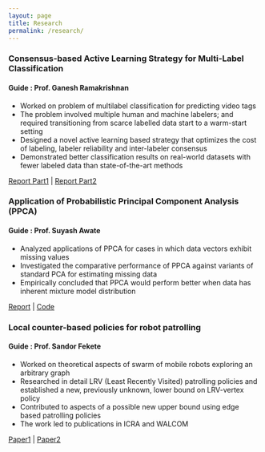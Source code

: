 ```yaml
---
layout: page
title: Research
permalink: /research/
---
```



### Consensus-based Active Learning Strategy for Multi-Label Classification
#### Guide : Prof. Ganesh Ramakrishnan
* Worked on problem of multilabel classification for predicting video tags
* The problem involved multiple human and machine labelers; and required transitioning from scarce labelled data start to a warm-start setting
* Designed a novel active learning based strategy that optimizes the cost of labeling, labeler reliability and inter-labeler consensus
* Demonstrated better classification results on real-world datasets with fewer labeled data than state-of-the-art methods 

[Report Part1](https://adityakumarakash.github.io/btp/btp_part1_report.pdf) | [Report Part2](https://adityakumarakash.github.io/btp/btp_part2_report.pdf)


### Application of Probabilistic Principal Component Analysis (PPCA)
#### Guide : Prof. Suyash Awate
* Analyzed applications of PPCA for cases in which data vectors exhibit missing values
* Investigated the comparative performance of PPCA against variants of standard PCA for estimating missing data
* Empirically concluded that PPCA would perform better when data has inherent mixture model distribution 

[Report](https://adityakumarakash.github.io/rnd/RndReport.pdf) | [Code](https://github.com/adityakumarakash/RnD)

### Local counter-based policies for robot patrolling
#### Guide : Prof. Sandor Fekete
* Worked on theoretical aspects of swarm of mobile robots exploring an arbitrary graph
* Researched in detail LRV (Least Recently Visited) patrolling policies and established a new, previously unknown, lower bound on LRV-vertex policy
* Contributed to aspects of a possible new upper bound using edge based patrolling policies
* The work led to publications in ICRA and WALCOM 

[Paper1](https://adityakumarakash.github.io/publication/lower_bound_arxiv.pdf) | [Paper2](https://adityakumarakash.github.io/publication/local_patrol.pdf)
